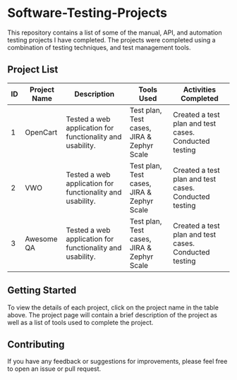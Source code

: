 # Software-Testing-Projects

This repository contains a list of some of the manual, API, and automation testing projects I have completed. The projects were completed using a combination of testing techniques, and test management tools. 

## Project List
|  ID | Project Name | Description | Tools Used | Activities Completed |
|-----|--------------|-------------|------------|----------------------|
|  1  | OpenCart | Tested a web application for functionality and usability. | Test plan, Test cases, JIRA & Zephyr Scale | Created a test plan and test cases. Conducted testing |
|  2  | VWO |Tested a web application for functionality and usability. | Test plan, Test cases, JIRA & Zephyr Scale | Created a test plan and test cases. Conducted testing |
|  3  | Awesome QA |Tested a web application for functionality and usability. | Test plan, Test cases, JIRA & Zephyr Scale | Created a test plan and test cases. Conducted testing |
## Getting Started

To view the details of each project, click on the project name in the table above. The project page will contain a brief description of the project as well as a list of tools used to complete the project.




## Contributing

If you have any feedback or suggestions for improvements, please feel free to open an issue or pull request.

